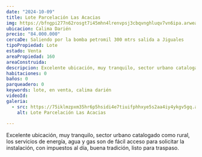 ```yaml
---
date: "2024-10-09"
title: Lote Parcelación Las Acacias
img: https://bfngpi277n62rosgt7i45mhn4lrenvpsj3cbqvnghluqv7vn6ipa.arweave.ar/CVpno1_7fai6Rp_RzrDt4uJG1fJOxBhVpjrpCv6t8h4
ubicacion: Calima Darién
precio: "84.000.000"
cercaDe: Saliendo por la bomba petromil 300 mtrs salida a Jiguales
tipoPropiedad: Lote
estado: Venta
areaPropiedad: 160
areaConstruida:
descripcion: Excelente ubicación, muy tranquilo, sector urbano catalogado como rural, los servicios de energía, agua y gas son de fácil acceso para solicitar la instalación, con impuestos al día, buena tradición, listo para traspaso.
habitaciones: 0
baños: 0
parqueadero: 0
keywords: lote, en venta, calima darién
videoId: 
galeria:
  - src: https://75iklmzpxm35hr6p5hsidi4e7tiuifphhxye5s2aa4iy4ykgv5gq.arweave.ar/_1Clsy-7N9PHz-nkgaOE_NFEFec98E7LQAcRjmFGr00
    alt: Lote Parcelación Las Acacias
  
---
```

Excelente ubicación, muy tranquilo, sector urbano catalogado como rural, los servicios de energía, agua y gas son de fácil acceso para solicitar la instalación, con impuestos al día, buena tradición, listo para traspaso. <br><br>